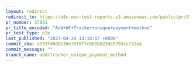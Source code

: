 ```yaml
---
layout: redirect
redirect_to: https://a8c-woo-test-reports.s3.amazonaws.com/public/pr/37951/e2e/index.html
pr_number: 37951
pr_title_encoded: "Add+WC+Tracker+unique+payment+method"
pr_test_type: e2e
last_published: "2023-04-24 13:18:17 +0000"
commit_sha: e793fd0d0230e75f8ffc088b823de5793cc732ea
commit_message: ""
branch_name: add/tracker_unique_payment_method
---
```

